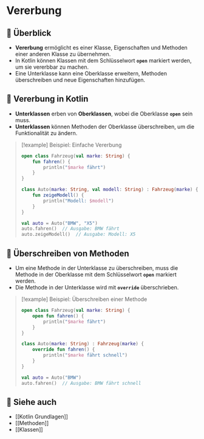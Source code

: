 # Vererbung

## 🔹 Überblick
- **Vererbung** ermöglicht es einer Klasse, Eigenschaften und Methoden einer anderen Klasse zu übernehmen.
- In Kotlin können Klassen mit dem Schlüsselwort **`open`** markiert werden, um sie vererbbar zu machen.
- Eine Unterklasse kann eine Oberklasse erweitern, Methoden überschreiben und neue Eigenschaften hinzufügen.

## 🔹 Vererbung in Kotlin
- **Unterklassen** erben von **Oberklassen**, wobei die Oberklasse **`open`** sein muss.
- **Unterklassen** können Methoden der Oberklasse überschreiben, um die Funktionalität zu ändern.

> [!example] Beispiel: Einfache Vererbung  
> ```kotlin
> open class Fahrzeug(val marke: String) {
>     fun fahren() {
>         println("$marke fährt")
>     }
> }
> 
> class Auto(marke: String, val modell: String) : Fahrzeug(marke) {
>     fun zeigeModell() {
>         println("Modell: $modell")
>     }
> }
> 
> val auto = Auto("BMW", "X5")
> auto.fahren()  // Ausgabe: BMW fährt
> auto.zeigeModell()  // Ausgabe: Modell: X5
> ```

## 🔹 Überschreiben von Methoden
- Um eine Methode in der Unterklasse zu überschreiben, muss die Methode in der Oberklasse mit dem Schlüsselwort **`open`** markiert werden.
- Die Methode in der Unterklasse wird mit **`override`** überschrieben.

> [!example] Beispiel: Überschreiben einer Methode  
> ```kotlin
> open class Fahrzeug(val marke: String) {
>     open fun fahren() {
>         println("$marke fährt")
>     }
> }
> 
> class Auto(marke: String) : Fahrzeug(marke) {
>     override fun fahren() {
>         println("$marke fährt schnell")
>     }
> }
> 
> val auto = Auto("BMW")
> auto.fahren()  // Ausgabe: BMW fährt schnell
> ```

## 🔹 Siehe auch
- [[Kotlin Grundlagen]]
- [[Methoden]]
- [[Klassen]]

